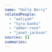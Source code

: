 ```yaml
---
name: "Halle Berry"
relatedPeople:
  - "aaliyah"
  - "tyra-banks"
  - "amber-rose"
  - "janet-jackson"
sources: []
summaries:
---
```


